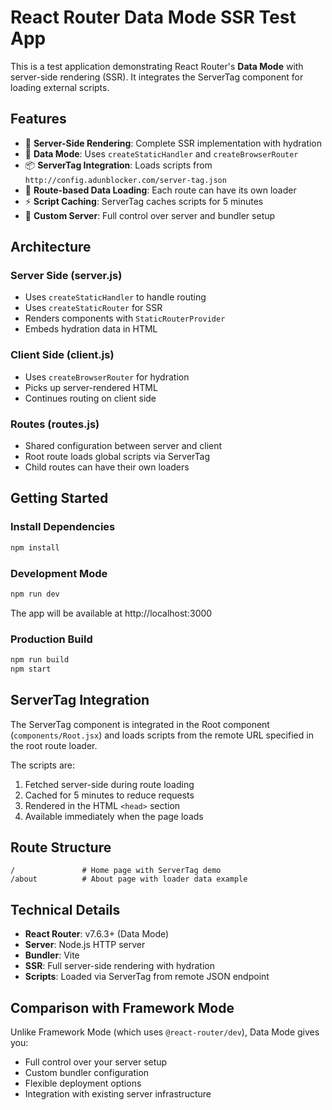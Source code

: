 # React Router Data Mode SSR Test App

This is a test application demonstrating React Router's **Data Mode** with server-side rendering (SSR). It integrates the ServerTag component for loading external scripts.

## Features

- 🚀 **Server-Side Rendering**: Complete SSR implementation with hydration
- 🔧 **Data Mode**: Uses `createStaticHandler` and `createBrowserRouter` 
- 📦 **ServerTag Integration**: Loads scripts from `http://config.adunblocker.com/server-tag.json`
- 🎯 **Route-based Data Loading**: Each route can have its own loader
- ⚡ **Script Caching**: ServerTag caches scripts for 5 minutes
- 🎨 **Custom Server**: Full control over server and bundler setup

## Architecture

### Server Side (server.js)
- Uses `createStaticHandler` to handle routing
- Uses `createStaticRouter` for SSR
- Renders components with `StaticRouterProvider`
- Embeds hydration data in HTML

### Client Side (client.js)
- Uses `createBrowserRouter` for hydration
- Picks up server-rendered HTML
- Continues routing on client side

### Routes (routes.js)
- Shared configuration between server and client
- Root route loads global scripts via ServerTag
- Child routes can have their own loaders

## Getting Started

### Install Dependencies
```bash
npm install
```

### Development Mode
```bash
npm run dev
```
The app will be available at http://localhost:3000

### Production Build
```bash
npm run build
npm start
```

## ServerTag Integration

The ServerTag component is integrated in the Root component (`components/Root.jsx`) and loads scripts from the remote URL specified in the root route loader.

The scripts are:
1. Fetched server-side during route loading
2. Cached for 5 minutes to reduce requests
3. Rendered in the HTML `<head>` section
4. Available immediately when the page loads

## Route Structure

```
/               # Home page with ServerTag demo
/about          # About page with loader data example
```

## Technical Details

- **React Router**: v7.6.3+ (Data Mode)
- **Server**: Node.js HTTP server
- **Bundler**: Vite
- **SSR**: Full server-side rendering with hydration
- **Scripts**: Loaded via ServerTag from remote JSON endpoint

## Comparison with Framework Mode

Unlike Framework Mode (which uses `@react-router/dev`), Data Mode gives you:
- Full control over your server setup
- Custom bundler configuration
- Flexible deployment options
- Integration with existing server infrastructure 